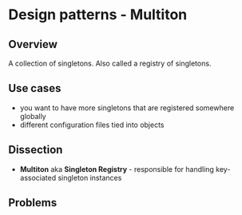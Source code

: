 # Design patterns - Multiton

## Overview

A collection of singletons. Also called a registry of singletons.

## Use cases

- you want to have more singletons that are registered somewhere globally
- different configuration files tied into objects

## Dissection

- **Multiton** aka **Singleton Registry** - responsible for handling
  key-associated singleton instances

## Problems
